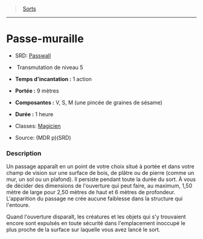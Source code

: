 ﻿---
!SpellHD
Level: 5
Type: Transmutation
CastingTime: 1 action
Range: 9 mètres
Components: V, S, M (une pincée de graines de sésame)
Duration: 1 heure
Classes: '[Magicien](hd_wizard.md)'
Id: spells_hd.md#passe-muraille
ParentLink: spells_hd.md#sorts
Name: Passe-muraille
ParentName: Sorts
NameLevel: 1
AltName: '[Passwall](srd_spells_passwall.md)'
Source: (MDR p)(SRD)
Attributes: {}
---
> [Sorts](hd_spells.md)

---

# Passe-muraille

- SRD: [Passwall](srd_spells_passwall.md)

-  Transmutation de niveau 5

- **Temps d'incantation :** 1 action

- **Portée :** 9 mètres

- **Composantes :** V, S, M (une pincée de graines de sésame)

- **Durée :** 1 heure

- Classes: [Magicien](hd_wizard.md)

- Source: (MDR p)(SRD)

### Description

Un passage apparaît en un point de votre choix situé à portée et dans votre champ de vision sur une surface de bois, de plâtre ou de pierre (comme un mur, un sol ou un plafond). Il persiste pendant toute la durée du sort. À vous de décider des dimensions de l'ouverture qui peut faire, au maximum, 1,50 mètre de large pour 2,50 mètres de haut et 6 mètres de profondeur. L'apparition du passage ne crée aucune faiblesse dans la structure qui l'entoure.

Quand l'ouverture disparaît, les créatures et les objets qui s'y trouvaient encore sont expulsés en toute sécurité dans l'emplacement inoccupé le plus proche de la surface sur laquelle vous avez lancé le sort.

